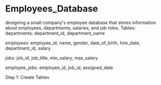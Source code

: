 # Employees_Database
designing a small company's employee database that stores information about employees, departments, salaries, and job roles.
Tables:
departments: department_id, department_name

employees: employee_id, name, gender, date_of_birth, hire_date, department_id, salary

jobs: job_id, job_title, min_salary, max_salary

employee_jobs: employee_id, job_id, assigned_date

Step 1: Create Tables
